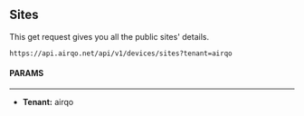 ## Sites

This get request gives you all the public sites' details.

`https://api.airqo.net/api/v1/devices/sites?tenant=airqo`

#### PARAMS

---

- **Tenant:** airqo
